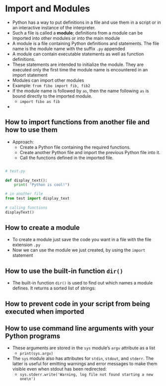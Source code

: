# Import and Modules

- Python has a way to put definitions in a file and use them in a script or in an interactive instance of the interpreter.
- Such a file is called a **module**; definitions from a module can be imported into other modules or into the main module
- A module is a file containing Python definitions and statements. The file name is the module name with the suffix `.py` appended
- A module can contain executable statements as well as function definitions.
- These statements are intended to initialize the module. They are executed only the first time the module name is encountered in an import statement
- Modules can import other modules
- Example: `from fibo import fib, fib2`
- If the module name is followed by `as`, then the name following `as` is bound directly to the imported module.
  - `import fibo as fib`
- 

## How to import functions from another file and how to use them

- Approach:
  - Create a Python file containing the required functions.
  - Create another Python file and import the previous Python file into it.
  - Call the functions defined in the imported file.

```Python

# test.py
 
def display_text():
    print( "Python is cool!")

# in another file
from test import display_text
 
# calling functions
displayText()
```

## How to create a module

- To create a module just save the code you want in a file with the file extension `.py`
- Now we can use the module we just created, by using the `import` statement

## How to use the built-in function `dir()`

- The built-in function `dir()` is used to find out which names a module defines. It returns a sorted list of strings:

## How to prevent code in your script from being executed when imported

## How to use command line arguments with your Python programs

- These arguments are stored in the `sys` module’s `argv` attribute as a list
  - `print(sys.argv)`
- The `sys` module also has attributes for `stdin`, `stdout`, and `stderr`. The latter is useful for emitting warnings and error messages to make them visible even when stdout has been redirected:
  - `sys.stderr.write('Warning, log file not found starting a new one\n')`
  